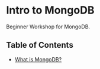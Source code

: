 Intro to MongoDB
================

Beginner Workshop for MongoDB.


Table of Contents
-----------------

- [What is MongoDB?](00-what-is-mongodb.md)
